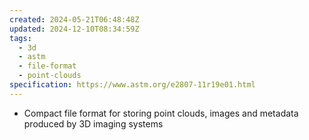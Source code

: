 ```yaml
---
created: 2024-05-21T06:48:48Z
updated: 2024-12-10T08:34:59Z
tags:
  - 3d
  - astm
  - file-format
  - point-clouds
specification: https://www.astm.org/e2807-11r19e01.html
---
```

- Compact file format for storing point clouds, images and metadata produced by 3D imaging systems